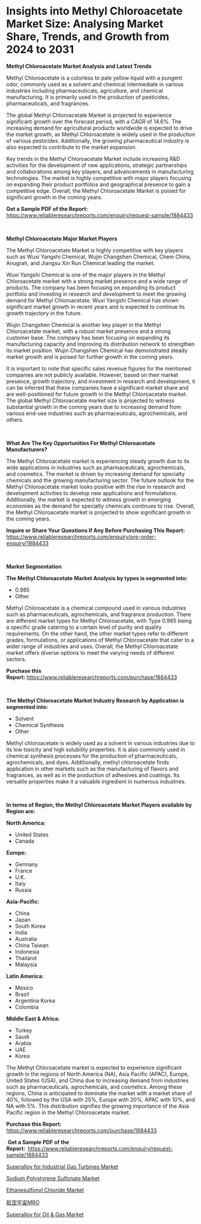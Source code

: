 <p><h1>Insights into Methyl Chloroacetate Market Size: Analysing Market Share, Trends, and Growth from 2024 to 2031</h1></p><p><strong>Methyl Chloroacetate Market Analysis and Latest Trends</strong></p>
<p><p>Methyl Chloroacetate is a colorless to pale yellow liquid with a pungent odor, commonly used as a solvent and chemical intermediate in various industries including pharmaceuticals, agriculture, and chemical manufacturing. It is primarily used in the production of pesticides, pharmaceuticals, and fragrances.</p><p>The global Methyl Chloroacetate Market is projected to experience significant growth over the forecast period, with a CAGR of 14.6%. The increasing demand for agricultural products worldwide is expected to drive the market growth, as Methyl Chloroacetate is widely used in the production of various pesticides. Additionally, the growing pharmaceutical industry is also expected to contribute to the market expansion.</p><p>Key trends in the Methyl Chloroacetate Market include increasing R&D activities for the development of new applications, strategic partnerships and collaborations among key players, and advancements in manufacturing technologies. The market is highly competitive with major players focusing on expanding their product portfolios and geographical presence to gain a competitive edge. Overall, the Methyl Chloroacetate Market is poised for significant growth in the coming years.</p></p>
<p><strong>Get a Sample PDF of the Report:&nbsp;</strong> <a href="https://www.reliableresearchreports.com/enquiry/request-sample/1884433">https://www.reliableresearchreports.com/enquiry/request-sample/1884433</a></p>
<p>&nbsp;</p>
<p><strong>Methyl Chloroacetate Major Market Players</strong></p>
<p><p>The Methyl Chloroacetate Market is highly competitive with key players such as Wuxi Yangshi Chemical, Wujin Changshen Chemical, Chem China, Anugrah, and Jiangsu Xin Run Chemical leading the market.</p><p>Wuxi Yangshi Chemical is one of the major players in the Methyl Chloroacetate market with a strong market presence and a wide range of products. The company has been focusing on expanding its product portfolio and investing in research and development to meet the growing demand for Methyl Chloroacetate. Wuxi Yangshi Chemical has shown significant market growth in recent years and is expected to continue its growth trajectory in the future.</p><p>Wujin Changshen Chemical is another key player in the Methyl Chloroacetate market, with a robust market presence and a strong customer base. The company has been focusing on expanding its manufacturing capacity and improving its distribution network to strengthen its market position. Wujin Changshen Chemical has demonstrated steady market growth and is poised for further growth in the coming years.</p><p>It is important to note that specific sales revenue figures for the mentioned companies are not publicly available. However, based on their market presence, growth trajectory, and investment in research and development, it can be inferred that these companies have a significant market share and are well-positioned for future growth in the Methyl Chloroacetate market. The global Methyl Chloroacetate market size is projected to witness substantial growth in the coming years due to increasing demand from various end-use industries such as pharmaceuticals, agrochemicals, and others.</p></p>
<p>&nbsp;</p>
<p><strong>What Are The Key Opportunities For Methyl Chloroacetate Manufacturers?</strong></p>
<p><p>The Methyl Chloroacetate market is experiencing steady growth due to its wide applications in industries such as pharmaceuticals, agrochemicals, and cosmetics. The market is driven by increasing demand for specialty chemicals and the growing manufacturing sector. The future outlook for the Methyl Chloroacetate market looks positive with the rise in research and development activities to develop new applications and formulations. Additionally, the market is expected to witness growth in emerging economies as the demand for specialty chemicals continues to rise. Overall, the Methyl Chloroacetate market is projected to show significant growth in the coming years.</p></p>
<p><strong>Inquire or Share Your Questions If Any Before Purchasing This Report:</strong> <a href="https://www.reliableresearchreports.com/enquiry/pre-order-enquiry/1884433">https://www.reliableresearchreports.com/enquiry/pre-order-enquiry/1884433</a></p>
<p>&nbsp;</p>
<p><strong>Market Segmentation</strong></p>
<p><strong>The Methyl Chloroacetate Market Analysis by types is segmented into:</strong></p>
<p><ul><li>0.985</li><li>Other</li></ul></p>
<p><p>Methyl Chloroacetate is a chemical compound used in various industries such as pharmaceuticals, agrochemicals, and fragrance production. There are different market types for Methyl Chloroacetate, with Type 0.985 being a specific grade catering to a certain level of purity and quality requirements. On the other hand, the other market types refer to different grades, formulations, or applications of Methyl Chloroacetate that cater to a wider range of industries and uses. Overall, the Methyl Chloroacetate market offers diverse options to meet the varying needs of different sectors.</p></p>
<p><strong>Purchase this Report:&nbsp;</strong><a href="https://www.reliableresearchreports.com/purchase/1884433">https://www.reliableresearchreports.com/purchase/1884433</a></p>
<p>&nbsp;</p>
<p><strong>The Methyl Chloroacetate Market Industry Research by Application is segmented into:</strong></p>
<p><ul><li>Solvent</li><li>Chemical Synthesis</li><li>Other</li></ul></p>
<p><p>Methyl chloroacetate is widely used as a solvent in various industries due to its low toxicity and high solubility properties. It is also commonly used in chemical synthesis processes for the production of pharmaceuticals, agrochemicals, and dyes. Additionally, methyl chloroacetate finds application in other markets such as the manufacturing of flavors and fragrances, as well as in the production of adhesives and coatings. Its versatile properties make it a valuable ingredient in numerous industries.</p></p>
<p>&nbsp;</p>
<p><strong>In terms of Region, the Methyl Chloroacetate Market Players available by Region are:</strong></p>
<p>
    <p> <strong> North America: </strong>
        <ul>
            <li>United States</li>
            <li>Canada</li>
        </ul>
        </p> 
    <p> <strong> Europe: </strong>
        <ul>
            <li>Germany</li>
            <li>France</li>
            <li>U.K.</li>
            <li>Italy</li>
            <li>Russia</li>
        </ul>
        </p> 
    <p> <strong> Asia-Pacific: </strong>
        <ul>
            <li>China</li>
            <li>Japan</li>
            <li>South Korea</li>
            <li>India</li>
            <li>Australia</li>
            <li>China Taiwan</li>
            <li>Indonesia</li>
            <li>Thailand</li>
            <li>Malaysia</li>
        </ul>
        </p> 
    <p> <strong> Latin America: </strong>
        <ul>
            <li>Mexico</li>
            <li>Brazil</li>
            <li>Argentina Korea</li>
            <li>Colombia</li>
        </ul>
        </p> 
    <p> <strong> Middle East & Africa: </strong>
        <ul>
            <li>Turkey</li>
            <li>Saudi</li>
            <li>Arabia</li>
            <li>UAE</li>
            <li>Korea</li>
        </ul>
    </p>
    </p>
<p><p>The Methyl Chloroacetate market is expected to experience significant growth in the regions of North America (NA), Asia Pacific (APAC), Europe, United States (USA), and China due to increasing demand from industries such as pharmaceuticals, agrochemicals, and cosmetics. Among these regions, China is anticipated to dominate the market with a market share of 40%, followed by the USA with 25%, Europe with 20%, APAC with 10%, and NA with 5%. This distribution signifies the growing importance of the Asia Pacific region in the Methyl Chloroacetate market.</p></p>
<p><strong>Purchase this Report: </strong><a href="https://www.reliableresearchreports.com/purchase/1884433">https://www.reliableresearchreports.com/purchase/1884433</a></p>
<p>&nbsp;<strong>Get a Sample PDF of the Report:&nbsp;&nbsp;</strong><a href="https://www.reliableresearchreports.com/enquiry/request-sample/1884433">https://www.reliableresearchreports.com/enquiry/request-sample/1884433</a></p>
<p><strong></strong></p>
<p><p><a href="https://issuu.com/reportprime-2/docs/superalloy-for-industrial-gas-turbines-market-size">Superalloy for Industrial Gas Turbines Market</a></p><p><a href="https://github.com/zjyglelu/Market-Research-Report-List-1/blob/main/sodium-polystyrene-sulfonate-market.md">Sodium Polystyrene Sulfonate Market</a></p><p><a href="https://github.com/mbisetmhermsr/Market-Research-Report-List-1/blob/main/ethanesulfonyl-chloride-market.md">Ethanesulfonyl Chloride Market</a></p><p><a href="https://github.com/vtbvgl20191192/Market-Research-Report-List-1/blob/main/7186506192692.md">航空宇宙MRO</a></p><p><a href="https://issuu.com/reportprime-2/docs/superalloy-for-oil-gas-market-size-2030.pptx">Superalloy for Oil & Gas Market</a></p></p>
